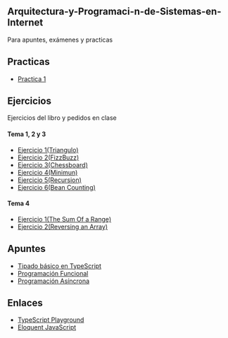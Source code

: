## Arquitectura-y-Programaci-n-de-Sistemas-en-Internet
Para apuntes, exámenes y practicas

## Practicas
* [Practica 1](https://github.com/ldiazriod/Arquitectura-y-Programaci-n-de-Sistemas-en-Internet/tree/main/Practicas/Practica%201)

## Ejercicios
Ejercicios del libro y pedidos en clase

#### Tema 1, 2 y 3
* [Ejercicio 1(Triangulo)](https://github.com/ldiazriod/Arquitectura-y-Programaci-n-de-Sistemas-en-Internet/blob/main/Ejercicios/Temas%201-3/Ejercicio%201(Triangulo))
* [Ejercicio 2(FizzBuzz)](https://github.com/ldiazriod/Arquitectura-y-Programaci-n-de-Sistemas-en-Internet/blob/main/Ejercicios/Temas%201-3/Ejercicio%202(FizzBuzz))
* [Ejercicio 3(Chessboard)](https://github.com/ldiazriod/Arquitectura-y-Programaci-n-de-Sistemas-en-Internet/blob/main/Ejercicios/Temas%201-3/Ejercicio%203(Chessboard))
* [Ejercicio 4(Minimun)](https://github.com/ldiazriod/Arquitectura-y-Programaci-n-de-Sistemas-en-Internet/blob/main/Ejercicios/Temas%201-3/Ejercicio%204(Minimun))
* [Ejercicio 5(Recursion)](https://github.com/ldiazriod/Arquitectura-y-Programaci-n-de-Sistemas-en-Internet/blob/main/Ejercicios/Temas%201-3/Ejercicio%205(Recursion))
* [Ejercicio 6(Bean Counting)](https://github.com/ldiazriod/Arquitectura-y-Programaci-n-de-Sistemas-en-Internet/blob/main/Ejercicios/Temas%201-3/Ejercicio%206(Bean%20Counting))

#### Tema 4
* [Ejercicio 1(The Sum Of a Range)](https://github.com/ldiazriod/Arquitectura-y-Programaci-n-de-Sistemas-en-Internet/blob/main/Ejercicios/Tema%204/Ejercicio%201(The%20Sum%20Of%20A%20Range))
* [Ejercicio 2(Reversing an Array)](https://github.com/ldiazriod/Arquitectura-y-Programaci-n-de-Sistemas-en-Internet/blob/main/Ejercicios/Tema%204/Ejercicio%202(Reversing%20an%20Array))

## Apuntes
* [Tipado básico en TypeScript](https://github.com/ldiazriod/Arquitectura-y-Programaci-n-de-Sistemas-en-Internet/blob/main/Apuntes/Tipado%20B%C3%A1sico%20En%20TypeScript/Tipado)
* [Programación Funcional](https://github.com/ldiazriod/Arquitectura-y-Programaci-n-de-Sistemas-en-Internet/blob/main/Apuntes/Funciones/Programaci%C3%B3n%20Funcional%20(Ejemplos))
* [Programación Asíncrona](https://github.com/ldiazriod/Arquitectura-y-Programaci-n-de-Sistemas-en-Internet/blob/main/Apuntes/Programaci%C3%B3n%20As%C3%ADncrona/Ejemplos)

## Enlaces

* [TypeScript Playground](https://www.typescriptlang.org/play?#code/FAAhQ)
* [Eloquent JavaScript](https://eloquentjavascript.net/index.html)

